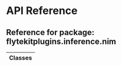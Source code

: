 # API Reference

## Reference for package: flytekitplugins.inference.nim

| Classes  |
| :------------- |

